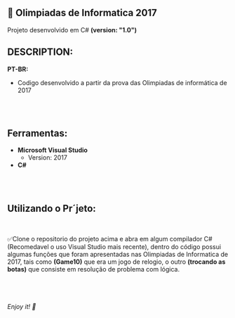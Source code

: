 ﻿## 👾 Olimpiadas de Informatica 2017
Projeto desenvolvido em C# <b>(version: "1.0")</b>
<br />


## DESCRIPTION:
**PT-BR:**
</br>
* Codigo desenvolvido a partir da prova das Olimpiadas de informática de 2017

<br />
<br />

## Ferramentas:
* **Microsoft Visual Studio**
  * Version: 2017
* **C#**
<br />
<br />

## Utilizando o Pr´jeto:
<br />

✅Clone o repositorio do projeto acima e abra em algum compilador C#(Recomedavel o uso Visual Studio mais recente), dentro do código possui algumas funções que foram apresentadas nas Olimpiadas de Informatica de 2017, tais como <b>(Game10)</b> que era um jogo de relogio, o outro <b>(trocando as botas)</b> que consiste em resolução de problema com lógica.

<br/>
<br/>


###### Enjoy it! 🤘
